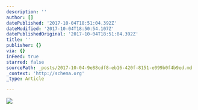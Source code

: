```yaml
---
description: ''
author: []
datePublished: '2017-10-04T18:51:04.392Z'
dateModified: '2017-10-04T18:50:54.107Z'
datePublishedOriginal: '2017-10-04T18:51:04.392Z'
title: ''
publisher: {}
via: {}
inFeed: true
starred: false
sourcePath: _posts/2017-10-04-9e88cdf8-eb16-420f-8151-e099b0f4b9ed.md
_context: 'http://schema.org'
_type: Article

---
```

![](https://the-grid-user-content.s3-us-west-2.amazonaws.com/dde70694-8741-44d3-8b56-9114fe3881af.jpg)